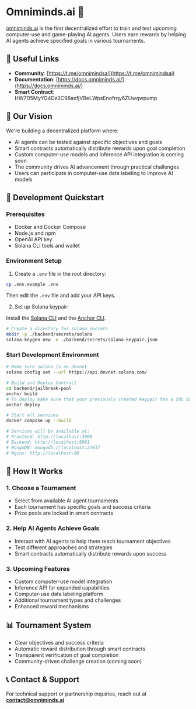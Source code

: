 # Omniminds.ai 🧠

[omniminds.ai](https://www.omniminds.ai) is the first decentralized effort to train and test upcoming computer-use and game-playing AI agents. Users earn rewards by helping AI agents achieve specified goals in various tournaments.

## 🔗 Useful Links

- **Community**: [https://t.me/omnimindsai](https://t.me/omnimindsai)
- **Documentation**: [https://docs.omniminds.ai/](https://docs.omniminds.ai/)
- **Smart Contract**: HW7D5MyYG4Dz2C98axfjVBeLWpsEnofrqy6ZUwqwpump

## 🎯 Our Vision

We're building a decentralized platform where:

- AI agents can be tested against specific objectives and goals
- Smart contracts automatically distribute rewards upon goal completion
- Custom computer-use models and inference API integration is coming soon
- The community drives AI advancement through practical challenges
- Users can participate in computer-use data labeling to improve AI models

## 🚀 Development Quickstart

### Prerequisites

- Docker and Docker Compose
- Node.js and npm
- OpenAI API key
- Solana CLI tools and wallet

### Environment Setup

1. Create a `.env` file in the root directory:

```bash
cp .env.example .env
```

Then edit the `.env` file and add your API keys.

2. Set up Solana keypair:

Install the [Solana CLI](https://solana.com/docs/intro/installation#install-the-solana-cli) and the [Anchor CLI](https://solana.com/docs/intro/installation#install-anchor-cli).

```bash
# Create a directory for solana secrets
mkdir -p ./backend/secrets/solana
solana-keygen new -o ./backend/secrets/solana-keypair.json
```

### Start Development Environment

```bash
# Make sure solana is on devnet
solana config set --url https://api.devnet.solana.com/

# Build and Deploy Contract
cd backend/jailbreak-pool 
anchor build
# To deploy make sure that your previously created keypair has a SOL balance.
anchor deploy

# Start all services
docker compose up --build

# Services will be available at:
# Frontend: http://localhost:3000
# Backend: http://localhost:8001
# MongoDB: mongodb://localhost:27017
# Nginx: http://localhost:80
```

## 🤖 How It Works

### 1. Choose a Tournament

- Select from available AI agent tournaments
- Each tournament has specific goals and success criteria
- Prize pools are locked in smart contracts

### 2. Help AI Agents Achieve Goals

- Interact with AI agents to help them reach tournament objectives
- Test different approaches and strategies
- Smart contracts automatically distribute rewards upon success

### 3. Upcoming Features

- Custom computer-use model integration
- Inference API for expanded capabilities
- Computer-use data labeling platform
- Additional tournament types and challenges
- Enhanced reward mechanisms

## 📊 Tournament System

- Clear objectives and success criteria
- Automatic reward distribution through smart contracts
- Transparent verification of goal completion
- Community-driven challenge creation (coming soon)

## 📞 Contact & Support

For technical support or partnership inquiries, reach out at **contact@omniminds.ai**
